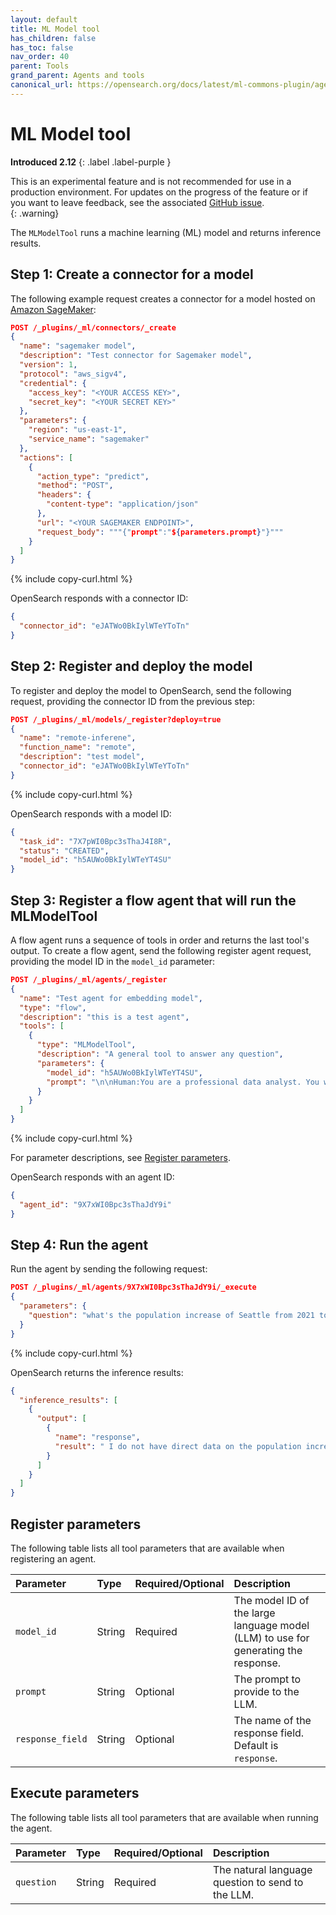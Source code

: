 ```yaml
---
layout: default
title: ML Model tool
has_children: false
has_toc: false
nav_order: 40
parent: Tools
grand_parent: Agents and tools
canonical_url: https://opensearch.org/docs/latest/ml-commons-plugin/agents-tools/tools/ml-model-tool/
---
```


<!-- vale off -->
# ML Model tool
**Introduced 2.12**
{: .label .label-purple }
<!-- vale on -->

This is an experimental feature and is not recommended for use in a production environment. For updates on the progress of the feature or if you want to leave feedback, see the associated [GitHub issue](https://github.com/opensearch-project/ml-commons/issues/1161).    
{: .warning}

The `MLModelTool` runs a machine learning (ML) model and returns inference results. 

## Step 1: Create a connector for a model

The following example request creates a connector for a model hosted on [Amazon SageMaker](https://aws.amazon.com/pm/sagemaker/):

```json
POST /_plugins/_ml/connectors/_create
{
  "name": "sagemaker model",
  "description": "Test connector for Sagemaker model",
  "version": 1,
  "protocol": "aws_sigv4",
  "credential": {
    "access_key": "<YOUR ACCESS KEY>",
    "secret_key": "<YOUR SECRET KEY>"
  },
  "parameters": {
    "region": "us-east-1",
    "service_name": "sagemaker"
  },
  "actions": [
    {
      "action_type": "predict",
      "method": "POST",
      "headers": {
        "content-type": "application/json"
      },
      "url": "<YOUR SAGEMAKER ENDPOINT>",
      "request_body": """{"prompt":"${parameters.prompt}"}"""
    }
  ]
}
```
{% include copy-curl.html %} 

OpenSearch responds with a connector ID:

```json
{
  "connector_id": "eJATWo0BkIylWTeYToTn"
}
```

## Step 2: Register and deploy the model 

To register and deploy the model to OpenSearch, send the following request, providing the connector ID from the previous step:

```json
POST /_plugins/_ml/models/_register?deploy=true
{
  "name": "remote-inferene",
  "function_name": "remote",
  "description": "test model",
  "connector_id": "eJATWo0BkIylWTeYToTn"
}
```
{% include copy-curl.html %} 

OpenSearch responds with a model ID:

```json
{
  "task_id": "7X7pWI0Bpc3sThaJ4I8R",
  "status": "CREATED",
  "model_id": "h5AUWo0BkIylWTeYT4SU"
}
```

## Step 3: Register a flow agent that will run the MLModelTool

A flow agent runs a sequence of tools in order and returns the last tool's output. To create a flow agent, send the following register agent request, providing the model ID in the `model_id` parameter:

```json
POST /_plugins/_ml/agents/_register
{
  "name": "Test agent for embedding model",
  "type": "flow",
  "description": "this is a test agent",
  "tools": [
    {
      "type": "MLModelTool",
      "description": "A general tool to answer any question",
      "parameters": {
        "model_id": "h5AUWo0BkIylWTeYT4SU",
        "prompt": "\n\nHuman:You are a professional data analyst. You will always answer question based on the given context first. If the answer is not directly shown in the context, you will analyze the data and find the answer. If you don't know the answer, just say don't know. \n\nHuman:${parameters.question}\n\nAssistant:"
      }
    }
  ]
}
```
{% include copy-curl.html %} 

For parameter descriptions, see [Register parameters](#register-parameters).

OpenSearch responds with an agent ID:

```json
{
  "agent_id": "9X7xWI0Bpc3sThaJdY9i"
}
```

## Step 4: Run the agent

Run the agent by sending the following request:

```json
POST /_plugins/_ml/agents/9X7xWI0Bpc3sThaJdY9i/_execute
{
  "parameters": {
    "question": "what's the population increase of Seattle from 2021 to 2023"
  }
}
```
{% include copy-curl.html %} 

OpenSearch returns the inference results:

```json
{
  "inference_results": [
    {
      "output": [
        {
          "name": "response",
          "result": " I do not have direct data on the population increase of Seattle from 2021 to 2023 in the context provided. As a data analyst, I would need to research population statistics from credible sources like the US Census Bureau to analyze population trends and make an informed estimate. Without looking up actual data, I don't have enough information to provide a specific answer to the question."
        }
      ]
    }
  ]
}
```

## Register parameters

The following table lists all tool parameters that are available when registering an agent.

Parameter	| Type | Required/Optional | Description	
:--- | :--- | :--- | :---
`model_id` | String | Required | The model ID of the large language model (LLM) to use for generating the response.
`prompt` | String | Optional | The prompt to provide to the LLM.
`response_field` | String | Optional | The name of the response field. Default is `response`.

## Execute parameters

The following table lists all tool parameters that are available when running the agent.

Parameter	| Type | Required/Optional | Description	
:--- | :--- | :--- | :---
`question` | String | Required | The natural language question to send to the LLM. 